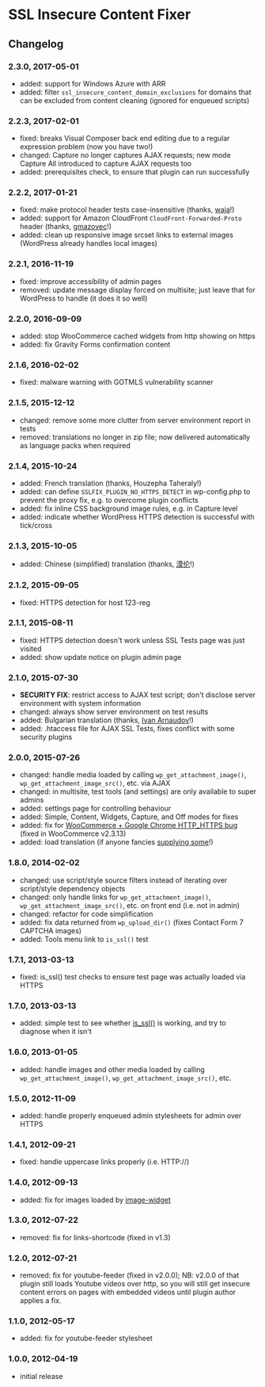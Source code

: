 # SSL Insecure Content Fixer

## Changelog

### 2.3.0, 2017-05-01

* added: support for Windows Azure with ARR
* added: filter `ssl_insecure_content_domain_exclusions` for domains that can be excluded from content cleaning (ignored for enqueued scripts)

### 2.2.3, 2017-02-01

* fixed: breaks Visual Composer back end editing due to a regular expression problem (now you have two!)
* changed: Capture no longer captures AJAX requests; new mode Capture All introduced to capture AJAX requests too
* added: prerequisites check, to ensure that plugin can run successfully

### 2.2.2, 2017-01-21

* fixed: make protocol header tests case-insensitive (thanks, [waja](https://github.com/waja)!)
* added: support for Amazon CloudFront `CloudFront-Forwarded-Proto` header (thanks, [gmazovec](https://github.com/gmazovec)!)
* added: clean up responsive image srcset links to external images (WordPress already handles local images)

### 2.2.1, 2016-11-19

* fixed: improve accessibility of admin pages
* removed: update message display forced on multisite; just leave that for WordPress to handle (it does it so well)

### 2.2.0, 2016-09-09

* added: stop WooCommerce cached widgets from http showing on https
* added: fix Gravity Forms confirmation content

### 2.1.6, 2016-02-02

* fixed: malware warning with GOTMLS vulnerability scanner

### 2.1.5, 2015-12-12

* changed: remove some more clutter from server environment report in tests
* removed: translations no longer in zip file; now delivered automatically as language packs when required

### 2.1.4, 2015-10-24

* added: French translation (thanks, Houzepha Taheraly!)
* added: can define `SSLFIX_PLUGIN_NO_HTTPS_DETECT` in wp-config.php to prevent the proxy fix, e.g. to overcome plugin conflicts
* added: fix inline CSS background image rules, e.g. in Capture level
* added: indicate whether WordPress HTTPS detection is successful with tick/cross

### 2.1.3, 2015-10-05

* added: Chinese (simplified) translation (thanks, [漠伦](https://molun.net/)!)

### 2.1.2, 2015-09-05

* fixed: HTTPS detection for host 123-reg

### 2.1.1, 2015-08-11

* fixed: HTTPS detection doesn't work unless SSL Tests page was just visited
* added: show update notice on plugin admin page

### 2.1.0, 2015-07-30

* **SECURITY FIX**: restrict access to AJAX test script; don't disclose server environment with system information
* changed: always show server environment on test results
* added: Bulgarian translation (thanks, [Ivan Arnaudov](https://www.bvionline.eu/)!)
* added: .htaccess file for AJAX SSL Tests, fixes conflict with some security plugins

### 2.0.0, 2015-07-26

* changed: handle media loaded by calling `wp_get_attachment_image()`, `wp_get_attachment_image_src()`, etc. via AJAX
* changed: in multisite, test tools (and settings) are only available to super admins
* added: settings page for controlling behaviour
* added: Simple, Content, Widgets, Capture, and Off modes for fixes
* added: fix for [WooCommerce + Google Chrome HTTP_HTTPS bug](https://github.com/woothemes/woocommerce/issues/8479) (fixed in WooCommerce v2.3.13)
* added: load translation (if anyone fancies [supplying some](https://translate.wordpress.org/projects/wp-plugins/ssl-insecure-content-fixer)!)

### 1.8.0, 2014-02-02

* changed: use script/style source filters instead of iterating over script/style dependency objects
* changed: only handle links for `wp_get_attachment_image()`, `wp_get_attachment_image_src()`, etc. on front end (i.e. not in admin)
* changed: refactor for code simplification
* added: fix data returned from `wp_upload_dir()` (fixes Contact Form 7 CAPTCHA images)
* added: Tools menu link to `is_ssl()` test

### 1.7.1, 2013-03-13

* fixed: is_ssl() test checks to ensure test page was actually loaded via HTTPS

### 1.7.0, 2013-03-13

* added: simple test to see whether [is_ssl()](https://codex.wordpress.org/Function_Reference/is_ssl) is working, and try to diagnose when it isn't

### 1.6.0, 2013-01-05

* added: handle images and other media loaded by calling `wp_get_attachment_image()`, `wp_get_attachment_image_src()`, etc.

### 1.5.0, 2012-11-09

* added: handle properly enqueued admin stylesheets for admin over HTTPS

### 1.4.1, 2012-09-21

* fixed: handle uppercase links properly (i.e. HTTP://)

### 1.4.0, 2012-09-13

* added: fix for images loaded by [image-widget](https://wordpress.org/plugins/image-widget/)

### 1.3.0, 2012-07-22

* removed: fix for links-shortcode (fixed in v1.3)

### 1.2.0, 2012-07-21

* removed: fix for youtube-feeder (fixed in v2.0.0); NB: v2.0.0 of that plugin still loads Youtube videos over http, so you will still get insecure content errors on pages with embedded videos until plugin author applies a fix.

### 1.1.0, 2012-05-17

* added: fix for youtube-feeder stylesheet

### 1.0.0, 2012-04-19

* initial release
